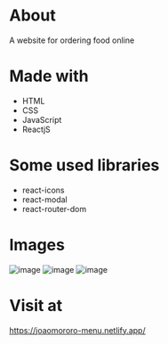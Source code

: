 # About
A website for ordering food online

# Made with
- HTML
- CSS
- JavaScript
- ReactjS

# Some used libraries
- react-icons
- react-modal
- react-router-dom

# Images
![image](https://user-images.githubusercontent.com/110433639/211076928-4cddf93e-6542-4390-baac-d285d25b1214.png)
![image](https://user-images.githubusercontent.com/110433639/211076526-d4c3bade-88b0-454c-904b-558aa2e4bda5.png)
![image](https://user-images.githubusercontent.com/110433639/211076593-140f8675-2f1a-4e29-8d21-417a6020dc9f.png)

# Visit at
https://joaomororo-menu.netlify.app/
